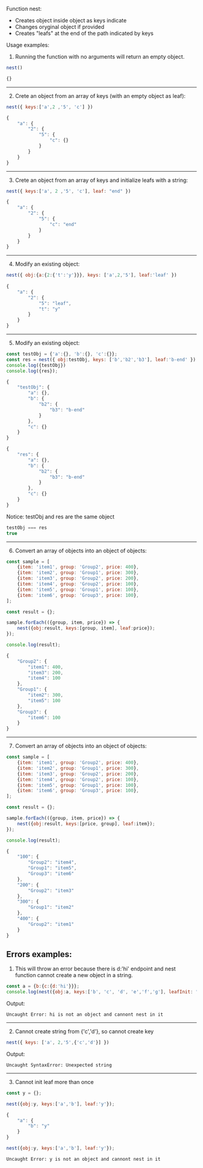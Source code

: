Function nest:
- Creates object inside object as keys indicate
- Changes oryginal object if provided
- Creates "leafs" at the end of the path indicated by keys

Usage examples:

1. Running the function with no arguments will return an empty object.

```javascript
nest()

{}
```

---

2. Crete an object from an array of keys (with an empty object as leaf):

```javascript
nest({ keys:['a',2 ,'5', 'c'] })

{
    "a": {
        "2": {
            "5": {
                "c": {}
            }
        }
    }
}
```

---

3. Crete an object from an array of keys and initialize leafs with a string:

```javascript
nest({ keys:['a', 2 ,'5', 'c'], leaf: "end" })

{
    "a": {
        "2": {
            "5": {
                "c": "end"
            }
        }
    }
}
```

---

4. Modify an existing object:

```javascript
nest({ obj:{a:{2:{'t':'y'}}}, keys: ['a',2,'5'], leaf:'leaf' })
    
{
    "a": {
        "2": {
            "5": "leaf",
            "t": "y"
        }
    }
}
```

---

5. Modify an existing object:

```javascript
const testObj = {'a':{}, 'b':{}, 'c':{}};
const res = nest({ obj:testObj, keys: ['b','b2','b3'], leaf:'b-end' })
console.log({testObj})
console.log({res});

{
    "testObj": {
        "a": {},
        "b": {
            "b2": {
                "b3": "b-end"
            }
        },
        "c": {}
    }
}

{
    "res": {
        "a": {},
        "b": {
            "b2": {
                "b3": "b-end"
            }
        },
        "c": {}
    }
}
```

Notice: testObj and res are the same object

```javascript
testObj === res
true
```

---

6. Convert an array of objects into an object of objects:

```javascript
const sample = [
    {item: 'item1', group: 'Group2', price: 400},
    {item: 'item2', group: 'Group1', price: 300},
    {item: 'item3', group: 'Group2', price: 200},
    {item: 'item4', group: 'Group2', price: 100},
    {item: 'item5', group: 'Group1', price: 100},
    {item: 'item6', group: 'Group3', price: 100},
];

const result = {};

sample.forEach(({group, item, price}) => {
    nest({obj:result, keys:[group, item], leaf:price});
});

console.log(result);

{
    "Group2": {
        "item1": 400,
        "item3": 200,
        "item4": 100
    },
    "Group1": {
        "item2": 300,
        "item5": 100
    },
    "Group3": {
        "item6": 100
    }
}
```

---

7. Convert an array of objects into an object of objects:

```javascript
const sample = [
    {item: 'item1', group: 'Group2', price: 400},
    {item: 'item2', group: 'Group1', price: 300},
    {item: 'item3', group: 'Group2', price: 200},
    {item: 'item4', group: 'Group2', price: 100},
    {item: 'item5', group: 'Group1', price: 100},
    {item: 'item6', group: 'Group3', price: 100},
];

const result = {};

sample.forEach(({group, item, price}) => {
    nest({obj:result, keys:[price, group], leaf:item});
});

console.log(result);

{
    "100": {
        "Group2": "item4",
        "Group1": "item5",
        "Group3": "item6"
    },
    "200": {
        "Group2": "item3"
    },
    "300": {
        "Group1": "item2"
    },
    "400": {
        "Group2": "item1"
    }
}
```

## Errors examples:

1. This will throw an error because there is d:'hi' endpoint and nest function cannot create a new object in a string.

```javascript
const a = {b:{c:{d:'hi'}}};
console.log(nest({obj:a, keys:['b', 'c', 'd', 'e','f','g'], leafInit: "end"}));
```

Output:

```
Uncaught Error: hi is not an object and cannont nest in it
```

---

2. Cannot create string from {'c','d'}, so cannot create key

```javascript
nest({ keys: ['a', 2,'5',{'c','d'}] })
```

Output:
```
Uncaught SyntaxError: Unexpected string
```

---

3. Cannot init leaf more than once

```javascript
const y = {};

nest({obj:y, keys:['a','b'], leaf:'y'});

{
    "a": {
        "b": "y"
    }
}

nest({obj:y, keys:['a','b'], leaf:'y'});
```

```
Uncaught Error: y is not an object and cannont nest in it
```
